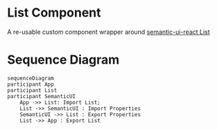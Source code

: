 # List Component

A re-usable custom component wrapper around [semantic-ui-react List](https://react.semantic-ui.com/elements/list)

# Sequence Diagram

```mermaid
sequenceDiagram
participant App
participant List
participant SemanticUI
    App ->> List: Import List;
    List ->> SemanticUI : Import Properties
    SemanticUI ->> List : Export Properties
    List ->> App : Export List
```
